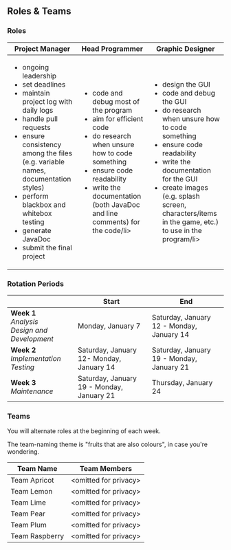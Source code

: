 ## Roles & Teams

 ### Roles

 | Project Manager | Head Programmer | Graphic Designer |
 | --- | --- | --- |
 | <ul><li>ongoing leadership</li><li>set deadlines</li><li>maintain project log with daily logs</li><li>handle pull requests</li><li>ensure consistency among the files (e.g. variable names, documentation styles)</li><li>perform blackbox and whitebox testing</li><li>generate JavaDoc</li><li>submit the final project</li></ul> | <ul><li>code and debug most of the program</li><li>aim for efficient code</li><li>do research when unsure how to code something</li><li>ensure code readability</li><li>write the documentation (both JavaDoc and line comments) for the code/li></ul> | <ul><li>design the GUI</li><li>code and debug the GUI</li><li>do research when unsure how to code something</li><li>ensure code readability</li><li>write the documentation for the GUI</li><li>create images (e.g. splash screen, characters/items in the game, etc.) to use in the program/li></ul> |

 ### Rotation Periods  

 | | Start | End |
 | --- | --- | --- |
 | **Week 1**</br>*Analysis*</br>*Design and Development* | Monday, January 7 | Saturday, January 12 - Monday, January 14 |
 | **Week 2**</br>*Implementation*</br>*Testing* | Saturday, January 12- Monday, January 14 | Saturday, January 19 - Monday, January 21 |
 | **Week 3**</br>*Maintenance* | Saturday, January 19 - Monday, January 21 | Thursday, January 24 |

 ### Teams

 You will alternate roles at the beginning of each week.

 The team-naming theme is "fruits that are also colours", in case you're wondering.

 | Team Name | Team Members |
 | --- | --- |
 | Team Apricot | \<omitted for privacy\> |
 | Team Lemon |	\<omitted for privacy\> |
 | Team Lime |	\<omitted for privacy\> |
 | Team Pear |	\<omitted for privacy\> |
 | Team Plum |	\<omitted for privacy\> |
 | Team Raspberry | \<omitted for privacy\> |
